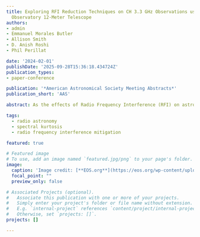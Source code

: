 ```yaml
---
title: Exploring RFI Reduction Techniques on CH 3.3 GHz Observations using the Arecibo
  Observatory 12-Meter Telescope
authors:
- admin
- Emmanuel Morales Butler
- Allison Smith
- D. Anish Roshi
- Phil Perillat

date: '2024-02-01'
publishDate: '2025-09-28T15:36:18.434724Z'
publication_types:
- paper-conference

publication: '*American Astronomical Society Meeting Abstracts*'
publication_short: 'AAS'

abstract: As the effects of Radio Frequency Interference (RFI) on astronomical data increases with our use of technology, so too does the necessity of novel approaches to mitigate its effects. We discuss the application of the Generalized Spectral Kurtosis estimator as a tool for identifying and excising RFI in radio astronomy data. In particular, we demonstrate the usefulness of this technique using S-band (3.3 GHz) observations from the recently upgraded 12-meter telescope at the Arecibo Observatory. This frequency band is particularly fraught with RFI given the juxtaposition of both wifi routers and mobile phone transmissions, yet it encompasses important spectral line transitions for astronomical observations, including the CH hyperfile transitions near 3.3 GHz. We use data from a pilot survey of the Galactic Center at this frequency to test the efficacy of the generalized spectral kurtosis estimator. This dataset contains RFI with varying characteristics including both narrow and wideband features as well as signals that are both stable and drifting in frequency, serving as an excellent testbed. We show that this method is effective at identifying all types of RFI present in the dataset. We discuss the successful implementation of this method as well as our plans to implement it in a large scale galactic plane survey.

tags:
  - radio astronomy
  - spectral kurtosis
  - radio frequency interference mitigation

featured: true

# Featured image
# To use, add an image named `featured.jpg/png` to your page's folder. 
image:
  caption: 'Image credit: [**EOS.org**](https://eos.org/wp-content/uploads/2024/03/12-meter-arecibo-satellite.jpg)'
  focal_point: ""
  preview_only: false

# Associated Projects (optional).
#   Associate this publication with one or more of your projects.
#   Simply enter your project's folder or file name without extension.
#   E.g. `internal-project` references `content/project/internal-project/index.md`.
#   Otherwise, set `projects: []`.
projects: []

---
```

